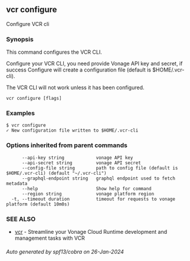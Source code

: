 ## vcr configure

Configure VCR cli

### Synopsis

This command configures the VCR CLI.

Configure your VCR CLI, you need provide Vonage API key and secret, if success Configure will create a configuration file (default is $HOME/.vcr-cli).

The VCR CLI will not work unless it has been configured.


```
vcr configure [flags]
```

### Examples

```
$ vcr configure
✓ New configuration file written to $HOME/.vcr-cli

```

### Options inherited from parent commands

```
      --api-key string            vonage API key
      --api-secret string         vonage API secret
      --config-file string        path to config file (default is $HOME/.vcr-cli) (default "~/.vcr-cli")
      --graphql-endpoint string   graphql endpoint used to fetch metadata
      --help                      Show help for command
      --region string             vonage platform region
  -t, --timeout duration          timeout for requests to vonage platform (default 10m0s)
```

### SEE ALSO

* [vcr](vcr.md)	 - Streamline your Vonage Cloud Runtime development and management tasks with VCR

###### Auto generated by spf13/cobra on 26-Jan-2024
